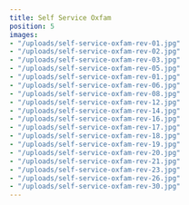 ```yaml
---
title: Self Service Oxfam
position: 5
images:
- "/uploads/self-service-oxfam-rev-01.jpg"
- "/uploads/self-service-oxfam-rev-02.jpg"
- "/uploads/self-service-oxfam-rev-03.jpg"
- "/uploads/self-service-oxfam-rev-05.jpg"
- "/uploads/self-service-oxfam-rev-01.jpg"
- "/uploads/self-service-oxfam-rev-06.jpg"
- "/uploads/self-service-oxfam-rev-08.jpg"
- "/uploads/self-service-oxfam-rev-12.jpg"
- "/uploads/self-service-oxfam-rev-14.jpg"
- "/uploads/self-service-oxfam-rev-16.jpg"
- "/uploads/self-service-oxfam-rev-17.jpg"
- "/uploads/self-service-oxfam-rev-18.jpg"
- "/uploads/self-service-oxfam-rev-19.jpg"
- "/uploads/self-service-oxfam-rev-20.jpg"
- "/uploads/self-service-oxfam-rev-21.jpg"
- "/uploads/self-service-oxfam-rev-23.jpg"
- "/uploads/self-service-oxfam-rev-26.jpg"
- "/uploads/self-service-oxfam-rev-30.jpg"
---
```


